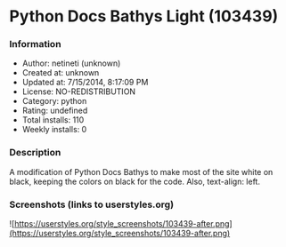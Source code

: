 # Python Docs Bathys Light (103439)

### Information
- Author: netineti (unknown)
- Created at: unknown
- Updated at: 7/15/2014, 8:17:09 PM
- License: NO-REDISTRIBUTION
- Category: python
- Rating: undefined
- Total installs: 110
- Weekly installs: 0


### Description
A modification of Python Docs Bathys to make most of the site white on black, keeping the colors on black for the code.  Also, text-align: left.


### Screenshots (links to userstyles.org)
![https://userstyles.org/style_screenshots/103439-after.png](https://userstyles.org/style_screenshots/103439-after.png)


